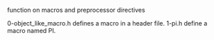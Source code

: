 function on macros and preprocessor directives


0-object_like_macro.h defines a macro in a header file.
1-pi.h define a macro named PI.
